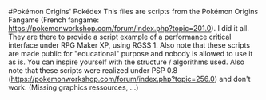 #Pokémon Origins' Pokédex
This files are scripts from the Pokémon Origins Fangame (French fangame: https://pokemonworkshop.com/forum/index.php?topic=201.0). I did it all. They are there to provide a script example of a performance critical interface under RPG Maker XP, using RGSS 1. 
Also note that these scripts are made public for "educational" purpose and nobody is allowed to use it as is. You can inspire yourself with the structure / algorithms used. Also note that these scripts were realized under PSP 0.8 (https://pokemonworkshop.com/forum/index.php?topic=256.0) and don't work. (Missing graphics ressources, ...)
